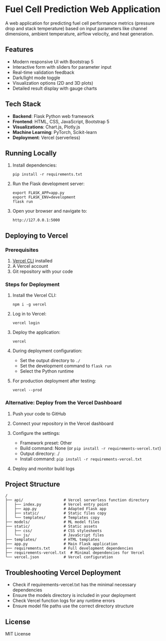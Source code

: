 # Fuel Cell Prediction Web Application

A web application for predicting fuel cell performance metrics (pressure drop and stack temperature) based on input parameters like channel dimensions, ambient temperature, airflow velocity, and heat generation.

## Features

- Modern responsive UI with Bootstrap 5
- Interactive form with sliders for parameter input
- Real-time validation feedback
- Dark/light mode toggle
- Visualization options (2D and 3D plots)
- Detailed result display with gauge charts

## Tech Stack

- **Backend**: Flask Python web framework
- **Frontend**: HTML, CSS, JavaScript, Bootstrap 5
- **Visualizations**: Chart.js, Plotly.js
- **Machine Learning**: PyTorch, Scikit-learn
- **Deployment**: Vercel (serverless)

## Running Locally

1. Install dependencies:

   ```
   pip install -r requirements.txt
   ```

2. Run the Flask development server:

   ```
   export FLASK_APP=app.py
   export FLASK_ENV=development
   flask run
   ```

3. Open your browser and navigate to:
   ```
   http://127.0.0.1:5000
   ```

## Deploying to Vercel

### Prerequisites

1. [Vercel CLI](https://vercel.com/docs/cli) installed
2. A Vercel account
3. Git repository with your code

### Steps for Deployment

1. Install the Vercel CLI:

   ```
   npm i -g vercel
   ```

2. Log in to Vercel:

   ```
   vercel login
   ```

3. Deploy the application:

   ```
   vercel
   ```

4. During deployment configuration:

   - Set the output directory to `./`
   - Set the development command to `flask run`
   - Select the Python runtime

5. For production deployment after testing:
   ```
   vercel --prod
   ```

### Alternative: Deploy from the Vercel Dashboard

1. Push your code to GitHub
2. Connect your repository in the Vercel dashboard
3. Configure the settings:

   - Framework preset: Other
   - Build command: None (or `pip install -r requirements-vercel.txt`)
   - Output directory: ./
   - Install command: `pip install -r requirements-vercel.txt`

4. Deploy and monitor build logs

## Project Structure

```
/
├── api/                  # Vercel serverless function directory
│   ├── index.py          # Vercel entry point
│   ├── app.py            # Adapted Flask app
│   ├── static/           # Static files copy
│   └── templates/        # Templates copy
├── models/               # ML model files
├── static/               # Static assets
│   ├── css/              # CSS stylesheets
│   └── js/               # JavaScript files
├── templates/            # HTML templates
├── app.py                # Main Flask application
├── requirements.txt      # Full development dependencies
├── requirements-vercel.txt  # Minimal dependencies for Vercel
└── vercel.json           # Vercel configuration
```

## Troubleshooting Vercel Deployment

- Check if requirements-vercel.txt has the minimal necessary dependencies
- Ensure the models directory is included in your deployment
- Check Vercel function logs for any runtime errors
- Ensure model file paths use the correct directory structure

## License

MIT License
